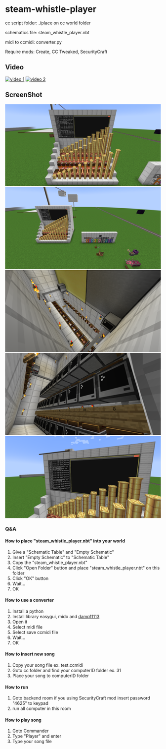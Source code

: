 # steam-whistle-player

cc script folder: ./place on cc world folder

schematics file: steam_whistle_player.nbt

midi to ccmidi: converter.py

Require mods: Create, CC Tweaked, SecurityCraft

## Video

[![video 1](https://img.youtube.com/vi/i4o8S4f9Wa0/0.jpg)](https://www.youtube.com/watch?v=i4o8S4f9Wa0)
[![video 2](https://img.youtube.com/vi/JXpCUALVksE/0.jpg)](https://www.youtube.com/watch?v=JXpCUALVksE)


## ScreenShot

![image 1](https://github.com/damp11113/steam-whistle-player/blob/main/screenshot/2023-01-28_19.37.28.png?raw=true)
![image 2](https://github.com/damp11113/steam-whistle-player/blob/main/screenshot/2023-01-28_19.50.30.png?raw=true)
![image 3](https://github.com/damp11113/steam-whistle-player/blob/main/screenshot/2023-01-28_19.51.09.png?raw=true)
![image 4](https://github.com/damp11113/steam-whistle-player/blob/main/screenshot/2023-01-28_19.51.14.png?raw=true)
![image 5](https://github.com/damp11113/steam-whistle-player/blob/main/screenshot/2023-01-28_19.52.00.png?raw=true)


### Q&A
#### How to place "steam_whistle_player.nbt" into your world
1. Give a "Schematic Table" and "Empty Schematic"
2. Insert "Empty Schematic" to "Schematic Table"
3. Copy the "steam_whistle_player.nbt"
4. Click "Open Folder" button and place "steam_whistle_player.nbt" on this folder
5. Click "OK" button
6. Wait...
7. OK

#### How to use a converter

1. Install a python
2. Install library easygui, mido and [damp11113](https://github.com/damp11113/damp11113-library)
3. Open it
4. Select midi file
5. Select save ccmidi file
6. Wait...
7. OK

#### How to insert new song
1. Copy your song file ex. test.ccmidi
2. Goto cc folder and find your computerID folder ex. 31
3. Place your song to computerID folder

#### How to run
1. Goto backend room if you using SecurityCraft mod insert password "4625" to keypad
2. run all computer in this room

#### How to play song
1. Goto Commander
2. Type "Player" and enter
3. Type your song file
